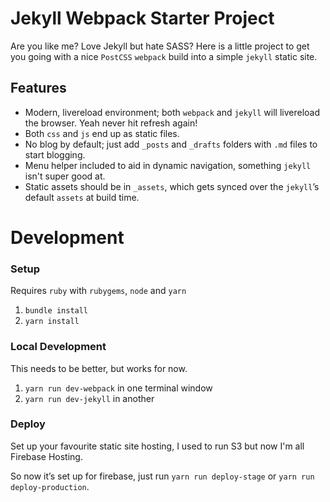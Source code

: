 # Jekyll Webpack Starter Project

Are you like me? Love Jekyll but hate SASS? Here is a little project to get you going with a nice `PostCSS` `webpack` build into a simple `jekyll` static site.

## Features

- Modern, livereload environment; both `webpack` and `jekyll` will livereload the browser. Yeah never hit refresh again!
- Both `css` and `js` end up as static files.
- No blog by default; just add `_posts` and `_drafts` folders with `.md` files to start blogging.
- Menu helper included to aid in dynamic navigation, something `jekyll` isn't super good at.
- Static assets should be in `_assets`, which gets synced over the `jekyll`’s default `assets` at build time.


# Development

### Setup

Requires `ruby` with `rubygems`, `node` and `yarn`

1. `bundle install`
1. `yarn install`


### Local Development

This needs to be better, but works for now.

1. `yarn run dev-webpack` in one terminal window
1. `yarn run dev-jekyll` in another


### Deploy

Set up your favourite static site hosting, I used to run S3 but now I'm all Firebase Hosting.

So now it’s set up for firebase, just run `yarn run deploy-stage` or `yarn run deploy-production`.
